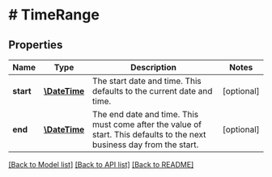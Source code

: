 # # TimeRange

## Properties

Name | Type | Description | Notes
------------ | ------------- | ------------- | -------------
**start** | [**\DateTime**](\DateTime.md) | The start date and time. This defaults to the current date and time. | [optional]
**end** | [**\DateTime**](\DateTime.md) | The end date and time. This must come after the value of start. This defaults to the next business day from the start. | [optional]

[[Back to Model list]](../../README.md#models) [[Back to API list]](../../README.md#endpoints) [[Back to README]](../../README.md)
